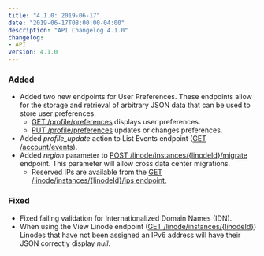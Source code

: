```yaml
---
title: "4.1.0: 2019-06-17"
date: "2019-06-17T08:00:00-04:00"
description: "API Changelog 4.1.0"
changelog:
- API
version: 4.1.0
---
```


### Added

- Added two new endpoints for User Preferences. These endpoints allow for the storage and retrieval of arbitrary JSON data that can be used to store user preferences.
    - [GET /profile/preferences](https://developers.linode.com/api/v4/profile-preferences) displays user preferences.
    - [PUT /profile/preferences](https://developers.linode.com/api/v4/profile-preferences/#put) updates or changes preferences.
- Added *profile\_update* action to List Events endpoint ([GET /account/events](https://www.linode.com/docs/api/account/)).
- Added *region* parameter to [POST /linode/instances/{linodeId}/migrate](https://www.linode.com/docs/api/linode-instances/) endpoint. This parameter will allow cross data center migrations.
    - Reserved IPs are available from the [GET /linode/instances/{linodeId}/ips endpoint.](https://www.linode.com/docs/api/linode-instances/)

### Fixed

- Fixed failing validation for Internationalized Domain Names (IDN).
- When using the View Linode endpoint ([GET /linode/instances/{linodeId}](https://www.linode.com/docs/api/linode-instances/)) Linodes that have not been assigned an IPv6 address will have their JSON correctly display *null*.
